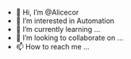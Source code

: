 - 👋 Hi, I’m @Alicecor
- 👀 I’m interested in Automation
- 🌱 I’m currently learning ...
- 💞️ I’m looking to collaborate on ...
- 📫 How to reach me ...

<!---
Alicecor/Alicecor is a ✨ special ✨ repository because its `README.md` (this file) appears on your GitHub profile.
You can click the Preview link to take a look at your changes.
--->
